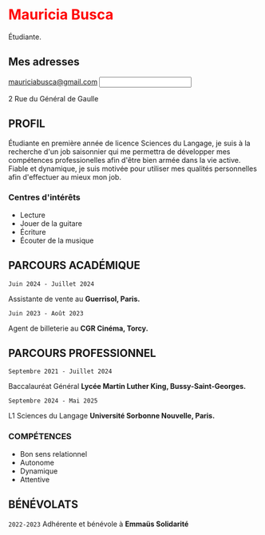 # <span style="color: red;">Mauricia Busca</span>
Étudiante.
## Mes adresses
<label for="email">mauriciabusca@gmail.com</label>
<input type="email" id="email" name="email">

2 Rue du Général de Gaulle


## PROFIL

Étudiante en première année de licence Sciences du Langage, je suis à la recherche d'un job saisonnier qui me permettra de développer mes compétences professionelles afin d'être bien armée dans la vie active.
Fiable et dynamique, je suis motivée pour utiliser mes qualités personnelles afin d'effectuer au mieux mon job.



### Centres d'intérêts

- Lecture
- Jouer de la guitare
- Écriture
- Écouter de la musique


## PARCOURS ACADÉMIQUE

`Juin 2024 - Juillet 2024`

Assistante de vente au
__Guerrisol, Paris.__

`Juin 2023 - Août 2023`

Agent de billeterie au
__CGR Cinéma, Torcy.__

## PARCOURS PROFESSIONNEL

`Septembre 2021 - Juillet 2024`

Baccalauréat Général
__Lycée Martin Luther King, Bussy-Saint-Georges.__


`Septembre 2024 - Mai 2025`

L1 Sciences du Langage 
__Université Sorbonne Nouvelle, Paris.__



### COMPÉTENCES
- Bon sens relationnel
- Autonome
- Dynamique
- Attentive


## BÉNÉVOLATS

`2022-2023`
Adhérente et bénévole à
__Emmaüs Solidarité__ 



<!-- ### Footer

Avril 2025 -->



